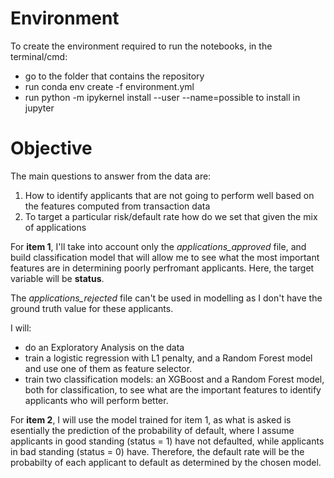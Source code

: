 # Environment
To create the environment required to run the notebooks, in the terminal/cmd: 
- go to the folder that contains the repository
- run conda env create -f environment.yml
- run python -m ipykernel install --user --name=possible to install in jupyter

# Objective 

The main questions to answer from the data are:
1. How to identify applicants that are not going to perform well based on the features computed from transaction data
2. To target a particular risk/default rate how do we set that given the mix of applications

For **item 1**, I'll take into account only the *applications_approved* file, and build classification model that will allow me to see what the most important features are in determining poorly perfromant applicants. Here, the target variable will be **status**. 

The *applications_rejected* file can't be used in modelling as I don't have the ground truth value for these applicants.

I will: 

- do an Exploratory Analysis on the data
- train a logistic regression with L1 penalty, and a Random Forest model and use one of them as feature selector. 
- train two classification models: an XGBoost and a Random Forest model, both for classification, to see what are the important features to identify applicants who will perform better. 

For **item 2**, I will use the model trained for item 1, as what is asked is esentially the prediction of the probability of default, where I assume applicants in good standing (status = 1) have not defaulted, while applicants in bad standing (status = 0) have. Therefore, the default rate will be the probabilty of each applicant to default as determined by the chosen model.    


